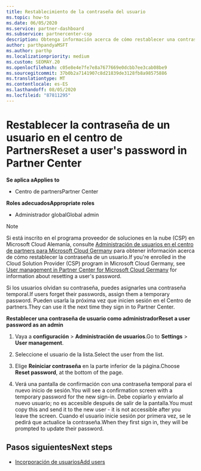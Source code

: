 ```yaml
---
title: Restablecimiento de la contraseña del usuario
ms.topic: how-to
ms.date: 06/05/2020
ms.service: partner-dashboard
ms.subservice: partnercenter-csp
description: Obtenga información acerca de cómo restablecer una contraseña de usuario en el centro de Partners. Los usuarios recibirán una contraseña temporal la próxima vez que inicien sesión en el centro de Partners.
author: parthpandyaMSFT
ms.author: parthp
ms.localizationpriority: medium
ms.custom: SEOMAY.20
ms.openlocfilehash: c05e8e4e7fe7e8a7677669e0dcbb7ee3cab08be9
ms.sourcegitcommit: 37b0b2a7141907c8d21839de3128fb8a98575886
ms.translationtype: MT
ms.contentlocale: es-ES
ms.lasthandoff: 08/05/2020
ms.locfileid: "87811295"
---
```

# <a name="reset-a-users-password-in-partner-center"></a><span data-ttu-id="c1da2-104">Restablecer la contraseña de un usuario en el centro de Partners</span><span class="sxs-lookup"><span data-stu-id="c1da2-104">Reset a user's password in Partner Center</span></span>

<span data-ttu-id="c1da2-105">**Se aplica a**</span><span class="sxs-lookup"><span data-stu-id="c1da2-105">**Applies to**</span></span>

- <span data-ttu-id="c1da2-106">Centro de partners</span><span class="sxs-lookup"><span data-stu-id="c1da2-106">Partner Center</span></span>
 
<span data-ttu-id="c1da2-107">**Roles adecuados**</span><span class="sxs-lookup"><span data-stu-id="c1da2-107">**Appropriate roles**</span></span>

- <span data-ttu-id="c1da2-108">Administrador global</span><span class="sxs-lookup"><span data-stu-id="c1da2-108">Global admin</span></span>

> [!NOTE]  
> <span data-ttu-id="c1da2-109">Si está inscrito en el programa proveedor de soluciones en la nube (CSP) en Microsoft Cloud Alemania, consulte [Administración de usuarios en el centro de partners para Microsoft Cloud Germany](user-management-in-partner-center-for-microsoft-cloud-germany.md) para obtener información acerca de cómo restablecer la contraseña de un usuario.</span><span class="sxs-lookup"><span data-stu-id="c1da2-109">If you're enrolled in the Cloud Solution Provider (CSP) program in Microsoft Cloud Germany, see [User management in Partner Center for Microsoft Cloud Germany](user-management-in-partner-center-for-microsoft-cloud-germany.md) for information about resetting a user's password.</span></span>

<span data-ttu-id="c1da2-110">Si los usuarios olvidan su contraseña, puedes asignarles una contraseña temporal.</span><span class="sxs-lookup"><span data-stu-id="c1da2-110">If users forget their passwords, assign them a temporary password.</span></span> <span data-ttu-id="c1da2-111">Pueden usarla la próxima vez que inicien sesión en el Centro de partners.</span><span class="sxs-lookup"><span data-stu-id="c1da2-111">They can use it the next time they sign in to Partner Center.</span></span>

<span data-ttu-id="c1da2-112">**Restablecer una contraseña de usuario como administrador**</span><span class="sxs-lookup"><span data-stu-id="c1da2-112">**Reset a user password as an admin**</span></span>

1. <span data-ttu-id="c1da2-113">Vaya a **configuración** &gt; **Administración de usuarios**.</span><span class="sxs-lookup"><span data-stu-id="c1da2-113">Go to **Settings** &gt; **User management**.</span></span>

2. <span data-ttu-id="c1da2-114">Seleccione el usuario de la lista.</span><span class="sxs-lookup"><span data-stu-id="c1da2-114">Select the user from the list.</span></span>

3. <span data-ttu-id="c1da2-115">Elige **Reiniciar contraseña** en la parte inferior de la página.</span><span class="sxs-lookup"><span data-stu-id="c1da2-115">Choose **Reset password**, at the bottom of the page.</span></span>

4. <span data-ttu-id="c1da2-116">Verá una pantalla de confirmación con una contraseña temporal para el nuevo inicio de sesión.</span><span class="sxs-lookup"><span data-stu-id="c1da2-116">You will see a confirmation screen with a temporary password for the new sign-in.</span></span> <span data-ttu-id="c1da2-117">Debe copiarlo y enviarlo al nuevo usuario; no es accesible después de salir de la pantalla.</span><span class="sxs-lookup"><span data-stu-id="c1da2-117">You must copy this and send it to the new user - it is not accessible after you leave the screen.</span></span> <span data-ttu-id="c1da2-118">Cuando el usuario inicie sesión por primera vez, se le pedirá que actualice la contraseña.</span><span class="sxs-lookup"><span data-stu-id="c1da2-118">When they first sign in, they will be prompted to update their password.</span></span>

## <a name="next-steps"></a><span data-ttu-id="c1da2-119">Pasos siguientes</span><span class="sxs-lookup"><span data-stu-id="c1da2-119">Next steps</span></span>

- [<span data-ttu-id="c1da2-120">Incorporación de usuarios</span><span class="sxs-lookup"><span data-stu-id="c1da2-120">Add users</span></span>](create-user-accounts-and-set-permissions.md)
